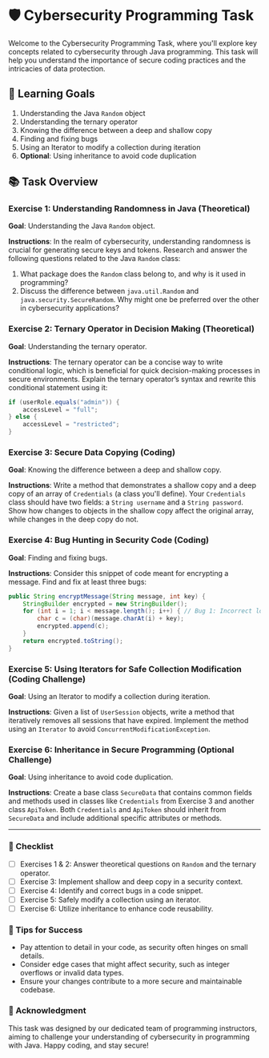 # 🛡️ Cybersecurity Programming Task

Welcome to the Cybersecurity Programming Task, where you'll explore key concepts related to cybersecurity through Java programming. This task will help you understand the importance of secure coding practices and the intricacies of data protection.

## 🎯 Learning Goals

1. Understanding the Java `Random` object
2. Understanding the ternary operator
3. Knowing the difference between a deep and shallow copy
4. Finding and fixing bugs
5. Using an Iterator to modify a collection during iteration
6. **Optional**: Using inheritance to avoid code duplication

## 📚 Task Overview

### Exercise 1: Understanding Randomness in Java (Theoretical)
**Goal**: Understanding the Java `Random` object.

**Instructions**: In the realm of cybersecurity, understanding randomness is crucial for generating secure keys and tokens. Research and answer the following questions related to the Java `Random` class:

1. What package does the `Random` class belong to, and why is it used in programming?
2. Discuss the difference between `java.util.Random` and `java.security.SecureRandom`. Why might one be preferred over the other in cybersecurity applications?

### Exercise 2: Ternary Operator in Decision Making (Theoretical)
**Goal**: Understanding the ternary operator.

**Instructions**: The ternary operator can be a concise way to write conditional logic, which is beneficial for quick decision-making processes in secure environments. Explain the ternary operator’s syntax and rewrite this conditional statement using it:

```java
if (userRole.equals("admin")) {
    accessLevel = "full";
} else {
    accessLevel = "restricted";
}
```

### Exercise 3: Secure Data Copying (Coding)
**Goal**: Knowing the difference between a deep and shallow copy.

**Instructions**: Write a method that demonstrates a shallow copy and a deep copy of an array of `Credentials` (a class you'll define). Your `Credentials` class should have two fields: a `String username` and a `String password`. Show how changes to objects in the shallow copy affect the original array, while changes in the deep copy do not.

### Exercise 4: Bug Hunting in Security Code (Coding)
**Goal**: Finding and fixing bugs.

**Instructions**: Consider this snippet of code meant for encrypting a message. Find and fix at least three bugs:

```java
public String encryptMessage(String message, int key) {
    StringBuilder encrypted = new StringBuilder();
    for (int i = 1; i < message.length(); i++) { // Bug 1: Incorrect loop start
        char c = (char)(message.charAt(i) + key);
        encrypted.append(c);
    }
    return encrypted.toString();
}
```

### Exercise 5: Using Iterators for Safe Collection Modification (Coding Challenge)
**Goal**: Using an Iterator to modify a collection during iteration.

**Instructions**: Given a list of `UserSession` objects, write a method that iteratively removes all sessions that have expired. Implement the method using an `Iterator` to avoid `ConcurrentModificationException`.

### Exercise 6: Inheritance in Secure Programming (Optional Challenge)
**Goal**: Using inheritance to avoid code duplication.

**Instructions**: Create a base class `SecureData` that contains common fields and methods used in classes like `Credentials` from Exercise 3 and another class `ApiToken`. Both `Credentials` and `ApiToken` should inherit from `SecureData` and include additional specific attributes or methods.

---

### 📝 Checklist
- [ ] Exercises 1 & 2: Answer theoretical questions on `Random` and the ternary operator.
- [ ] Exercise 3: Implement shallow and deep copy in a security context.
- [ ] Exercise 4: Identify and correct bugs in a code snippet.
- [ ] Exercise 5: Safely modify a collection using an iterator.
- [ ] Exercise 6: Utilize inheritance to enhance code reusability.

### 🌟 Tips for Success
- Pay attention to detail in your code, as security often hinges on small details.
- Consider edge cases that might affect security, such as integer overflows or invalid data types.
- Ensure your changes contribute to a more secure and maintainable codebase.

### 🙏 Acknowledgment
This task was designed by our dedicated team of programming instructors, aiming to challenge your understanding of cybersecurity in programming with Java. Happy coding, and stay secure!